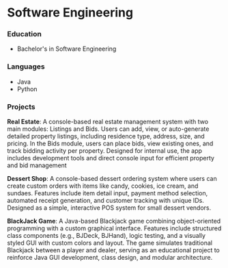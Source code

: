 # Software Engineering 

### Education
- Bachelor's in Software Engineering

### Languages
- Java
- Python
  
### Projects
**Real Estate**: A console-based real estate management system with two main modules: Listings and Bids. Users can add, view, or auto-generate detailed property listings, including residence type, address, size, and pricing. In the Bids module, users can place bids, view existing ones, and track bidding activity per property. Designed for internal use, the app includes development tools and direct console input for efficient property and bid management

**Dessert Shop**:  A console-based dessert ordering system where users can create custom orders with items like candy, cookies, ice cream, and sundaes. Features include item detail input, payment method selection, automated receipt generation, and customer tracking with unique IDs. Designed as a simple, interactive POS system for small dessert vendors.

**BlackJack Game**: A Java-based Blackjack game combining object-oriented programming with a custom graphical interface. Features include structured class components (e.g., BJDeck, BJHand), logic testing, and a visually styled GUI with custom colors and layout. The game simulates traditional Blackjack between a player and dealer, serving as an educational project to reinforce Java GUI development, class design, and modular architecture.

